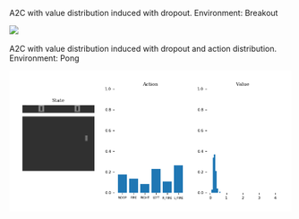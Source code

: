 

A2C with value distribution induced with dropout.
Environment: Breakout


<img src="gifs/movie.gif"/>  <!--- width="80" height="80" />  -->



A2C with value distribution induced with dropout and action distribution.
Environment: Pong

<img src="gifs/movie2.gif"/>






